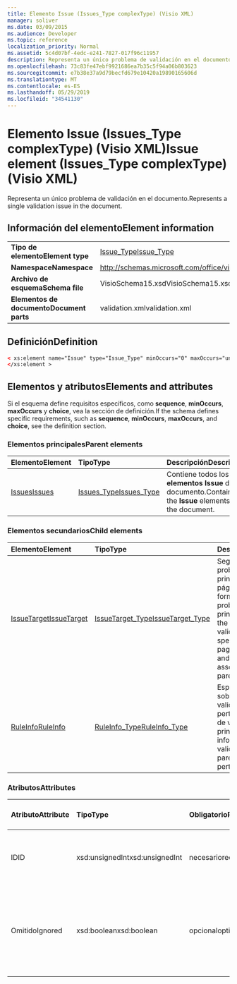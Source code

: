 ```yaml
---
title: Elemento Issue (Issues_Type complexType) (Visio XML)
manager: soliver
ms.date: 03/09/2015
ms.audience: Developer
ms.topic: reference
localization_priority: Normal
ms.assetid: 5c4d07bf-4edc-e241-7827-017f96c11957
description: Representa un único problema de validación en el documento.
ms.openlocfilehash: 73c83fe47ebf9921686ea7b35c5f94a06b803623
ms.sourcegitcommit: e7b38e37a9d79becfd679e10420a19890165606d
ms.translationtype: MT
ms.contentlocale: es-ES
ms.lasthandoff: 05/29/2019
ms.locfileid: "34541130"
---
```

# <a name="issue-element-issues_type-complextype-visio-xml"></a><span data-ttu-id="13598-103">Elemento Issue (Issues_Type complexType) (Visio XML)</span><span class="sxs-lookup"><span data-stu-id="13598-103">Issue element (Issues_Type complexType) (Visio XML)</span></span>

<span data-ttu-id="13598-104">Representa un único problema de validación en el documento.</span><span class="sxs-lookup"><span data-stu-id="13598-104">Represents a single validation issue in the document.</span></span>
  
## <a name="element-information"></a><span data-ttu-id="13598-105">Información del elemento</span><span class="sxs-lookup"><span data-stu-id="13598-105">Element information</span></span>

|||
|:-----|:-----|
|<span data-ttu-id="13598-106">**Tipo de elemento**</span><span class="sxs-lookup"><span data-stu-id="13598-106">**Element type**</span></span> <br/> |[<span data-ttu-id="13598-107">Issue_Type</span><span class="sxs-lookup"><span data-stu-id="13598-107">Issue_Type</span></span>](issue_type-complextypevisio-xml.md) <br/> |
|<span data-ttu-id="13598-108">**Namespace**</span><span class="sxs-lookup"><span data-stu-id="13598-108">**Namespace**</span></span> <br/> |http://schemas.microsoft.com/office/visio/2012/main  <br/> |
|<span data-ttu-id="13598-109">**Archivo de esquema**</span><span class="sxs-lookup"><span data-stu-id="13598-109">**Schema file**</span></span> <br/> |<span data-ttu-id="13598-110">VisioSchema15.xsd</span><span class="sxs-lookup"><span data-stu-id="13598-110">VisioSchema15.xsd</span></span>  <br/> |
|<span data-ttu-id="13598-111">**Elementos de documento**</span><span class="sxs-lookup"><span data-stu-id="13598-111">**Document parts**</span></span> <br/> |<span data-ttu-id="13598-112">validation.xml</span><span class="sxs-lookup"><span data-stu-id="13598-112">validation.xml</span></span>  <br/> |
   
## <a name="definition"></a><span data-ttu-id="13598-113">Definición</span><span class="sxs-lookup"><span data-stu-id="13598-113">Definition</span></span>

```XML
< xs:element name="Issue" type="Issue_Type" minOccurs="0" maxOccurs="unbounded" >
</xs:element >
```

## <a name="elements-and-attributes"></a><span data-ttu-id="13598-114">Elementos y atributos</span><span class="sxs-lookup"><span data-stu-id="13598-114">Elements and attributes</span></span>

<span data-ttu-id="13598-115">Si el esquema define requisitos específicos, como **sequence**, **minOccurs**, **maxOccurs** y **choice**, vea la sección de definición.</span><span class="sxs-lookup"><span data-stu-id="13598-115">If the schema defines specific requirements, such as **sequence**, **minOccurs**, **maxOccurs**, and **choice**, see the definition section.</span></span> 
  
### <a name="parent-elements"></a><span data-ttu-id="13598-116">Elementos principales</span><span class="sxs-lookup"><span data-stu-id="13598-116">Parent elements</span></span>

|<span data-ttu-id="13598-117">**Elemento**</span><span class="sxs-lookup"><span data-stu-id="13598-117">**Element**</span></span>|<span data-ttu-id="13598-118">**Tipo**</span><span class="sxs-lookup"><span data-stu-id="13598-118">**Type**</span></span>|<span data-ttu-id="13598-119">**Descripción**</span><span class="sxs-lookup"><span data-stu-id="13598-119">**Description**</span></span>|
|:-----|:-----|:-----|
|[<span data-ttu-id="13598-120">Issues</span><span class="sxs-lookup"><span data-stu-id="13598-120">Issues</span></span>](issues-element-validation_type-complextypevisio-xml.md) <br/> |[<span data-ttu-id="13598-121">Issues_Type</span><span class="sxs-lookup"><span data-stu-id="13598-121">Issues_Type</span></span>](issues_type-complextypevisio-xml.md) <br/> |<span data-ttu-id="13598-122">Contiene todos los **elementos Issue** del documento.</span><span class="sxs-lookup"><span data-stu-id="13598-122">Contains all the **Issue** elements for the document.</span></span>  <br/> |
   
### <a name="child-elements"></a><span data-ttu-id="13598-123">Elementos secundarios</span><span class="sxs-lookup"><span data-stu-id="13598-123">Child elements</span></span>

|<span data-ttu-id="13598-124">**Elemento**</span><span class="sxs-lookup"><span data-stu-id="13598-124">**Element**</span></span>|<span data-ttu-id="13598-125">**Tipo**</span><span class="sxs-lookup"><span data-stu-id="13598-125">**Type**</span></span>|<span data-ttu-id="13598-126">**Descripción**</span><span class="sxs-lookup"><span data-stu-id="13598-126">**Description**</span></span>|
|:-----|:-----|:-----|
|[<span data-ttu-id="13598-127">IssueTarget</span><span class="sxs-lookup"><span data-stu-id="13598-127">IssueTarget</span></span>](issuetarget-element-issue_type-complextypevisio-xml.md) <br/> |[<span data-ttu-id="13598-128">IssueTarget_Type</span><span class="sxs-lookup"><span data-stu-id="13598-128">IssueTarget_Type</span></span>](issuetarget_type-complextypevisio-xml.md) <br/> |<span data-ttu-id="13598-129">Según el destino del problema de validación principal, especifica la página o la página y la forma asociadas con el problema de validación principal.</span><span class="sxs-lookup"><span data-stu-id="13598-129">Depending on the target of the parent validation issue, specifies either the page, or both the page and the shape, associated with the parent validation issue.</span></span>  <br/> |
|[<span data-ttu-id="13598-130">RuleInfo</span><span class="sxs-lookup"><span data-stu-id="13598-130">RuleInfo</span></span>](ruleinfo-element-issue_type-complextypevisio-xml.md) <br/> |[<span data-ttu-id="13598-131">RuleInfo_Type</span><span class="sxs-lookup"><span data-stu-id="13598-131">RuleInfo_Type</span></span>](ruleinfo_type-complextypevisio-xml.md) <br/> |<span data-ttu-id="13598-132">Especifica información sobre la regla de validación a la que pertenece el problema de validación principal.</span><span class="sxs-lookup"><span data-stu-id="13598-132">Specifies information about the validation rule that the parent validation issue pertains to.</span></span>  <br/> |
   
### <a name="attributes"></a><span data-ttu-id="13598-133">Atributos</span><span class="sxs-lookup"><span data-stu-id="13598-133">Attributes</span></span>

|<span data-ttu-id="13598-134">**Atributo**</span><span class="sxs-lookup"><span data-stu-id="13598-134">**Attribute**</span></span>|<span data-ttu-id="13598-135">**Tipo**</span><span class="sxs-lookup"><span data-stu-id="13598-135">**Type**</span></span>|<span data-ttu-id="13598-136">**Obligatorio**</span><span class="sxs-lookup"><span data-stu-id="13598-136">**Required**</span></span>|<span data-ttu-id="13598-137">**Descripción**</span><span class="sxs-lookup"><span data-stu-id="13598-137">**Description**</span></span>|<span data-ttu-id="13598-138">**Posibles valores**</span><span class="sxs-lookup"><span data-stu-id="13598-138">**Possible values**</span></span>|
|:-----|:-----|:-----|:-----|:-----|
|<span data-ttu-id="13598-139">ID</span><span class="sxs-lookup"><span data-stu-id="13598-139">ID</span></span>  <br/> |<span data-ttu-id="13598-140">xsd:unsignedInt</span><span class="sxs-lookup"><span data-stu-id="13598-140">xsd:unsignedInt</span></span>  <br/> |<span data-ttu-id="13598-141">necesario</span><span class="sxs-lookup"><span data-stu-id="13598-141">required</span></span>  <br/> |<span data-ttu-id="13598-142">Especifica el identificador único del problema de validación.</span><span class="sxs-lookup"><span data-stu-id="13598-142">Specifies the unique identifier of the validation issue.</span></span>  <br/> |<span data-ttu-id="13598-143">Valores del tipo xsd:unsignedInt.</span><span class="sxs-lookup"><span data-stu-id="13598-143">Values of the xsd:unsignedInt type.</span></span>  <br/> |
|<span data-ttu-id="13598-144">Omitido</span><span class="sxs-lookup"><span data-stu-id="13598-144">Ignored</span></span>  <br/> |<span data-ttu-id="13598-145">xsd:boolean</span><span class="sxs-lookup"><span data-stu-id="13598-145">xsd:boolean</span></span>  <br/> |<span data-ttu-id="13598-146">opcional</span><span class="sxs-lookup"><span data-stu-id="13598-146">optional</span></span>  <br/> |<span data-ttu-id="13598-147">Especifica información sobre la regla de validación a la que pertenece el problema de validación principal.</span><span class="sxs-lookup"><span data-stu-id="13598-147">Specifies information about the validation rule that the parent validation issue pertains to.</span></span>  <br/> |<span data-ttu-id="13598-148">Valores del tipo xsd:boolean.</span><span class="sxs-lookup"><span data-stu-id="13598-148">Values of the xsd:boolean type.</span></span>  <br/> |
   

